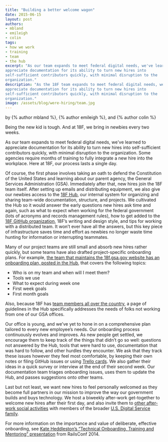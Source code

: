 ```yaml
---
title: "Building a better welcome wagon"
date: 2015-06-15
layout: post
authors:
- mbland
- emileigh
- colin
tags:
- how we work
- training
- team
- the hub
excerpt: "As our team expands to meet federal digital needs, we've learned to
appreciate documentation for its ability to turn new hires into
self-sufficient contributors quickly, with minimal disruption to the
organization."
description: "As the 18F team expands to meet federal digital needs, we've learned to
appreciate documentation for its ability to turn new hires into
self-sufficient contributors quickly, with minimal disruption to the
organization."
image: /assets/blog/were-hiring/team.jpg
---
```


<p class="authors">
  by {% author mbland %}, {% author emileigh %}, and {% author colin %}
  </p>  

Being the new kid is tough. And at 18F, we bring in newbies every two
weeks.

As our team expands to meet federal digital needs, we've learned to
appreciate documentation for its ability to turn new hires into
self-sufficient contributors quickly, with minimal disruption to the
organization. Some agencies require months of training to fully
integrate a new hire into the workplace. Here at 18F, our process lasts
a single day.

Of course, the first phase involves taking an oath to defend the
Constitution of the United States and learning about our parent agency,
the General Services Administration (GSA). Immediately after that, new
hires join the 18F team itself. After setting up emails and distributing
equipment, we also give our newbies access to the [18F Hub](https://18f.gsa.gov/2014/12/23/hub/), our internal system for
organizing and sharing team-wide documentation, structure, and projects.
We cultivated the Hub so it would answer the early questions new hires
ask time and again, such as what to expect when working for the federal
government (lots of acronyms and records management rules), how to get
added to the [18F GitHub organization](https://github.com/18F/), 18F’s
writing and design style, and tips for working with a distributed team.
It won’t ever have all the answers, but this key piece of infrastructure
saves time and effort as newbies no longer waste time hunting for
information or interrupting teammates.

Many of our project teams are still small and absorb new hires rather
quickly, but some teams have also drafted project-specific onboarding
plans. For example, [the team that maintains the 18f.gsa.gov website
has an onboarding plan, posted in the
Hub](https://18f.gsa.gov/hub/18f-site/onboarding/), that covers the
following topics:

-   Who is on my team and when will I meet them?
-   Tools we use
-   What to expect during week one
-   First week goals
-   First month goals

Also, because 18F has [team members all over the country](https://18f.gsa.gov/hub/locations/), a page of guidelines in
the Hub specifically addresses the needs of folks not working from one
of our GSA offices.

Our office is young, and we’ve yet to hone in on a comprehensive plan
tailored to every new employee’s needs. Our onboarding process
continuously evolves and improves. As new people get settled, we
encourage them to keep track of the things that didn’t go so well:
questions not answered by the Hub, tools that were hard to use,
documentation that was hard to follow, and other hurdles they encounter.
We ask that they track these issues however they feel most comfortable,
by keeping their own notes or filing GitHub issues or using [Trello
cards](https://trello.com/18f3). We also gather their ideas in a quick
survey or interview at the end of their second week. Our documentation
team triages onboarding issues, uses them to update the Hub, and passes
suggestions onto other teams.

Last but not least, we want new hires to feel personally welcomed as
they become full partners in our mission to improve the way our
government builds and buys technology. We host a biweekly after-work
get-together to welcome new hires after their first day, and also invite
them to [other after-work social
activities](http://killerqueenarcade.com/) with members of the broader
[U.S. Digital Service family](https://wh.gov/usds/).

For more information on the importance and value of deliberate,
effective onboarding, see [Kate Heddleston’s “Technical Onboarding,
Training and Mentoring”
presentation](https://github.com/heddle317/onboarding) from RailsConf
2014.
